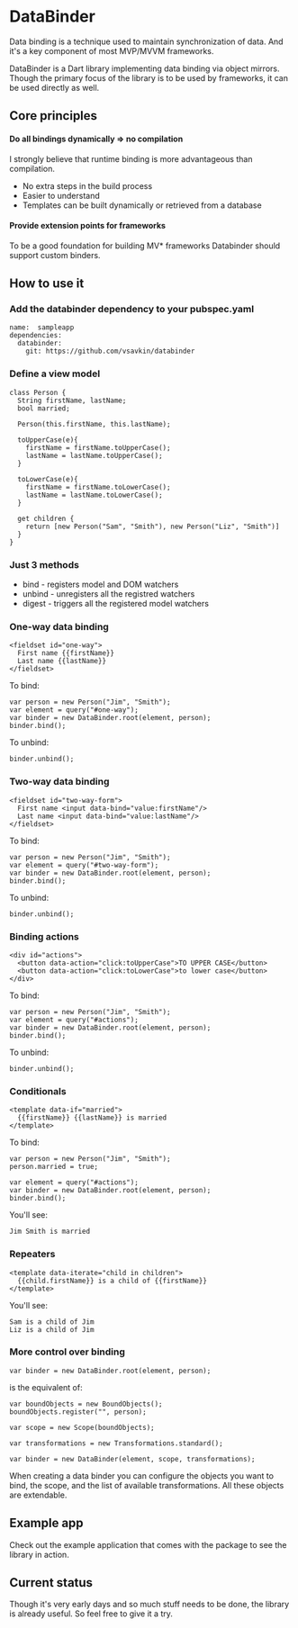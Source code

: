 # DataBinder

Data binding is a technique used to maintain synchronization of data. And it's a key component of most MVP/MVVM frameworks. 

DataBinder is a Dart library implementing data binding via object mirrors. Though the primary focus of the library is to be used by frameworks, it can be used directly as well.

## Core principles

#### Do all bindings dynamically => no compilation

I strongly believe that runtime binding is more advantageous than compilation.

* No extra steps in the build process
* Easier to understand
* Templates can be built dynamically or retrieved from a database

#### Provide extension points for frameworks

To be a good foundation for building MV* frameworks Databinder should support custom binders.

## How to use it

### Add the databinder dependency to your pubspec.yaml

	name:  sampleapp
	dependencies:
	  databinder:
	    git: https://github.com/vsavkin/databinder

### Define a view model

	class Person {
	  String firstName, lastName;
	  bool married;

	  Person(this.firstName, this.lastName);

	  toUpperCase(e){
	    firstName = firstName.toUpperCase();
	    lastName = lastName.toUpperCase();
	  }

	  toLowerCase(e){
	    firstName = firstName.toLowerCase();
	    lastName = lastName.toLowerCase();
	  }

	  get children {
		return [new Person("Sam", "Smith"), new Person("Liz", "Smith")]
	  }
	}


### Just 3 methods

* bind - registers model and DOM watchers
* unbind - unregisters all the registred watchers
* digest - triggers all the registered model watchers

### One-way data binding

	<fieldset id="one-way">
	  First name {{firstName}}
	  Last name {{lastName}}
	</fieldset>

To bind:

	var person = new Person("Jim", "Smith");
	var element = query("#one-way");
	var binder = new DataBinder.root(element, person);
	binder.bind();

To unbind:

	binder.unbind();

### Two-way data binding

	<fieldset id="two-way-form">
	  First name <input data-bind="value:firstName"/>
	  Last name <input data-bind="value:lastName"/>
	</fieldset>

To bind:

	var person = new Person("Jim", "Smith");
	var element = query("#two-way-form");
	var binder = new DataBinder.root(element, person);
	binder.bind();

To unbind:

	binder.unbind();

### Binding actions

	<div id="actions">
	  <button data-action="click:toUpperCase">TO UPPER CASE</button>
	  <button data-action="click:toLowerCase">to lower case</button>
	</div>

To bind:
	
	var person = new Person("Jim", "Smith");
	var element = query("#actions");
	var binder = new DataBinder.root(element, person);
	binder.bind();

To unbind:
	
	binder.unbind();

### Conditionals

    <template data-if="married">
      {{firstName}} {{lastName}} is married
    </template>

To bind:
	
	var person = new Person("Jim", "Smith");
	person.married = true;

	var element = query("#actions");
	var binder = new DataBinder.root(element, person);
	binder.bind();

You'll see:
    
    Jim Smith is married

### Repeaters

    <template data-iterate="child in children">
      {{child.firstName}} is a child of {{firstName}}
    </template>

You'll see:
    
    Sam is a child of Jim
    Liz is a child of Jim


### More control over binding

	var binder = new DataBinder.root(element, person);

is the equivalent of:

	var boundObjects = new BoundObjects();
	boundObjects.register("", person);

	var scope = new Scope(boundObjects);

	var transformations = new Transformations.standard();

	var binder = new DataBinder(element, scope, transformations);

When creating a data binder you can configure the objects you want to bind, the scope, and the list of available transformations. All these objects are extendable.

## Example app

Check out the example application that comes with the package to see the library in action.

## Current status

Though it's very early days and so much stuff needs to be done, the library is already useful. So feel free to give it a try.